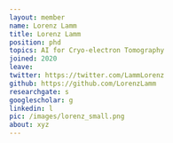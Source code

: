 ```yaml
---
layout: member
name: Lorenz Lamm
title: Lorenz Lamm
position: phd
topics: AI for Cryo-electron Tomography
joined: 2020
leave: 
twitter: https://twitter.com/LammLorenz
github: https://github.com/LorenzLamm
researchgate: s
googlescholar: g
linkedin: l
pic: /images/lorenz_small.png
about: xyz
---
```


